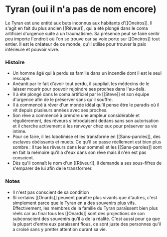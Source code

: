 # Tyran (oui il n'a pas de nom encore)
Le Tyran est une entité aux buts inconnus aux habitants d'[[Oneiros]]. Il s'agit en fait du plus ancien [[Rêveur]], qui a été plongé dans le coma artificiel d'urgence suite à un traumatisme. 
Sa présence peut se faire sentir peu importe l'endroit où l'on se trouve car sa voix porte sur [[Oneiros]] tout entier. Il est le créateur de ce monde, qu'il utilise pour trouver la paix intérieure et pouvoir vivre. 

### Histoire
- Un homme âgé qui à perdu sa famille dans un incendie dont il est le seul rescapé.
- Anéanti par le fait d'avoir tout perdu, il suppliait les médecins de le laisser mourir pour pouvoir rejoindre ses proches dans l'au-delà.
- Il à été plongé dans le coma artificiel par le [[Steve]] et son équipe d'urgence afin de le préserver sans qu'il souffre.  
- Il à commencé à rêver d'un monde idéal qu'il pense être le paradis où il vit depuis plusieurs années avec ses proches. 
- Son rêve a commencé à prendre une ampleur considérable et régulièrement, des rêveurs s'introduisent dedans sans son autorisation et il cherche activement à les renvoyer chez eux pour préserver sa vie intime. 
- Pour ce faire, il les lobotimise et les transforme en [[Sans-paroles]], des esclaves obéissants et muets. Ce qu'il se passe réellement est bien plus sombre : il tue les rêveurs dans leur sommeil et les [[Sans-paroles]] sont en fait la mémoire qu'il a d'eux dans son rêve mais il n'en est pas conscient. 
- Dès qu'il connaît le nom d'un [[Rêveur]], il demande a ses sous-fifres de s'emparer de lui afin de le transformer. 

### Notes
- Il n'est pas conscient de sa condition
- Si certains [[Onards]] peuvent paraître plus vivants que d'autres, c'est simplement parce que le Tyran en a des souvenirs plus vifs. Effectivement, les membres de la famille du Tyran paraîssent bien plus réels car au final tous les [[Onards]] sont des projections de son subconscient des souvenirs qu'il a de la réalité. C'est aussi pour ça que la plupart d'entre eux paraissent flous, ce sont juste des personnes qu'il a croisé sans y pretter attention durant sa vie. 
